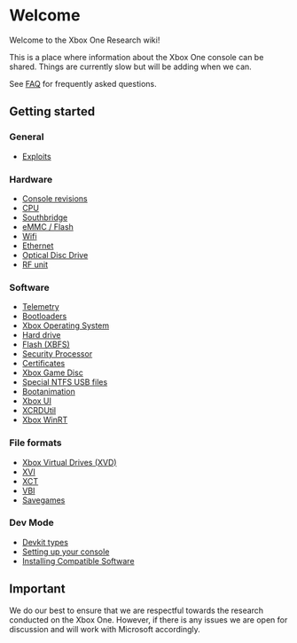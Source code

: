 <!-- TITLE: Home -->
<!-- SUBTITLE: Welcome to this wiki! -->

# Welcome
Welcome to the Xbox One Research wiki\!

This is a place where information about the Xbox One console can be
shared. Things are currently slow but will be adding when we can.

See [FAQ](faq) for frequently asked questions.

## Getting started

### General
  - [Exploits](exploits)

### Hardware
  - [Console revisions](console-revisions)
  - [CPU](cpu)
  - [Southbridge](southbridge)
  - [eMMC / Flash](eMMC---Flash)
  - [Wifi](wifi)
  - [Ethernet](ethernet)
  - [Optical Disc Drive](optical-disc-drive)
  - [RF unit](rf-unit)

### Software
  - [Telemetry](telemetry)
  - [Bootloaders](bootloaders)
  - [Xbox Operating System](xbox-operating-system)
  - [Hard drive](harddrive)
  - [Flash (XBFS)](xbox-boot-file-system)
  - [Security Processor](security-processor)
  - [Certificates](certificates)
  - [Xbox Game Disc](xbox-game-disc)
  - [Special NTFS USB files](special-ntfs-usb-files)
  - [Bootanimation](bootanimation)
  - [Xbox UI](xbox-ui)
  - [XCRDUtil](xcrdutil)
  - [Xbox WinRT](winmd)

### File formats
  - [Xbox Virtual Drives (XVD)](xbox-virtual-drive)
  - [XVI](xvi)
  - [XCT](xct)
  - [VBI](vbi)
  - [Savegames](savegames)

### Dev Mode
  - [Devkit types](devkit-types)
  - [Setting up your console](setup-dev-mode)
  - [Installing Compatible Software](installing-compatible-software)

## Important

We do our best to ensure that we are respectful towards the research
conducted on the Xbox One. However, if there is any issues we are open
for discussion and will work with Microsoft accordingly.

